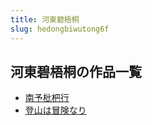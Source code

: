 ```yaml
---
title: 河東碧梧桐
slug: hedongbiwutong6f
---
```


## 河東碧梧桐の作品一覧

- [南予枇杷行](nanyupipaxing-1fc)
- [登山は冒険なり](dengshanhamouxi-3c4)

